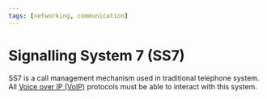 ```yaml
---
tags: [networking, communication]
---
```


# Signalling System 7 (SS7)

SS7 is a call management mechanism used in traditional telephone system. All
[Voice over IP (VoIP)](202303201850.md) protocols must be able to interact with
this system.
